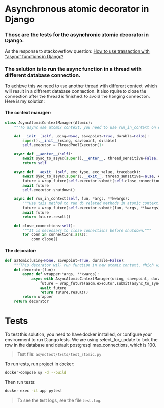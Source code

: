 # Asynchronous atomic decorator in Django

### Those are the tests for the asynchronic atomic decorator in Django.
As the response to stackoverflow question: [How to use transaction with "async" functions in Django?](https://stackoverflow.com/questions/74575922/how-to-use-transaction-with-async-functions-in-django)

### The solution is to run the async function in a thread with different database connection.
To achieve this we need to use another thread with different context, which will result in a different database connection.
It also rquire to close the connection after the thread is finished, to avoid the hanging connection. Here is my solution:

#### The context manager:
```python
class AsyncAtomicContextManager(Atomic):
    """To async use atomic context, you need to use run_in_context on db related methods."""

    def __init__(self, using=None, savepoint=True, durable=False):
        super().__init__(using, savepoint, durable)
        self.executor = ThreadPoolExecutor(1)

    async def __aenter__(self):
        await sync_to_async(super().__enter__, thread_sensitive=False, executor=self.executor)()
        return self

    async def __aexit__(self, exc_type, exc_value, traceback):
        await sync_to_async(super().__exit__, thread_sensitive=False, executor=self.executor)(exc_type, exc_value, traceback)
        future = wrap_future(self.executor.submit(self.close_connections))
        await future
        self.executor.shutdown()

    async def run_in_context(self, fun, *args, **kwargs):
        """Use this method to run db related methods in atomic context."""
        future = wrap_future(self.executor.submit(fun, *args, **kwargs))
        await future
        return future.result()

    def close_connections(self):
        """It is necessary to close connections before shutdown."""
        for conn in connections.all():
            conn.close()
```

#### The decorator:
```python
def aatomic(using=None, savepoint=True, durable=False):
    """This decorator will run function in new atomic context. Which will be destroyed after function ends."""
    def decorator(fun):
        async def wrapper(*args, **kwargs):
            async with AsyncAtomicContextManager(using, savepoint, durable) as aacm:
                future = wrap_future(aacm.executor.submit(async_to_sync(fun), *args, **kwargs))
                await future
                return future.result()
        return wrapper
    return decorator
```

# Tests

To test this solution, you need to have docker installed, or configure your environment to run Django tests.
We are using select_for_update to lock the row in the database and default postgresql max_connections, which is 100.

> Test file: ``asynctest/tests/test_atomic.py``

To run tests, run project in docker:
```bash
docker-compose up -d --build
```

Then run tests:
```bash
docker exec -it app pytest
```

> To see the test logs, see the file `test.log`.